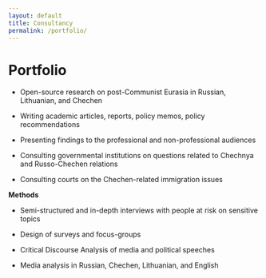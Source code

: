 ```yaml
---
layout: default
title: Consultancy
permalink: /portfolio/
---
```


# Portfolio

- Open-source research on post-Communist Eurasia in Russian, Lithuanian, and Chechen

- Writing academic articles, reports, policy memos, policy recommendations

- Presenting findings to the professional and non-professional audiences 

- Consulting governmental institutions on questions related to Chechnya and Russo-Chechen relations

- Consulting courts on the Chechen-related immigration issues

**Methods**

- Semi-structured and in-depth interviews with people at risk on sensitive topics 

- Design of surveys and focus-groups

- Critical Discourse Analysis of media and political speeches

- Media analysis in Russian, Chechen, Lithuanian, and English 